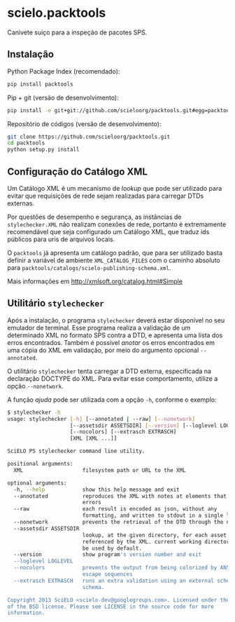 scielo.packtools
================

Canivete suiço para a inspeção de pacotes SPS.


Instalação
----------

Python Package Index (recomendado):

```bash
pip install packtools
```

Pip + git (versão de desenvolvimento):

```bash
pip install -e git+git://github.com/scieloorg/packtools.git#egg=packtools
```

Repositório de códigos (versão de desenvolvimento):

```bash
git clone https://github.com/scieloorg/packtools.git
cd packtools 
python setup.py install
```


Configuração do Catálogo XML
----------------------------

Um Catálogo XML é um mecanismo de *lookup* que pode ser utilizado para evitar que requisições de 
rede sejam realizadas para carregar DTDs externas. 

Por questões de desempenho e segurança, as instâncias de `stylechecker.XML` não realizam 
conexões de rede, portanto é extremamente recomendável que seja configurado um Catálogo XML,
que traduz ids públicos para uris de arquivos locais.

O `packtools` já apresenta um catálogo padrão, que para ser utilizado basta definir a
variável de ambiente `XML_CATALOG_FILES` com o caminho absoluto para 
`packtools/catalogs/scielo-publishing-schema.xml`.

Mais informações em http://xmlsoft.org/catalog.html#Simple


Utilitário `stylechecker`
-------------------------

Após a instalação, o programa `stylechecker` deverá estar disponível no seu emulador de terminal. 
Esse programa realiza a validação de um determinado XML no formato SPS contra a DTD, e 
apresenta uma lista dos erros encontrados. Também é possível *anotar* os erros encontrados em uma
cópia do XML em validação, por meio do argumento opcional `--annotated`.

O utilitário `stylechecker` tenta carregar a DTD externa, especificada na declaração DOCTYPE do 
XML. Para evitar esse comportamento, utilize a opção `--nonetwork`.

A função *ajuda* pode ser utilizada com a opção `-h`, conforme o exemplo:

```bash
$ stylechecker -h
usage: stylechecker [-h] [--annotated | --raw] [--nonetwork]
                    [--assetsdir ASSETSDIR] [--version] [--loglevel LOGLEVEL]
                    [--nocolors] [--extrasch EXTRASCH]
                    [XML [XML ...]]

SciELO PS stylechecker command line utility.

positional arguments:
  XML                   filesystem path or URL to the XML

optional arguments:
  -h, --help            show this help message and exit
  --annotated           reproduces the XML with notes at elements that have
                        errors
  --raw                 each result is encoded as json, without any
                        formatting, and written to stdout in a single line.
  --nonetwork           prevents the retrieval of the DTD through the network
  --assetsdir ASSETSDIR
                        lookup, at the given directory, for each asset
                        referenced by the XML. current working directory will
                        be used by default.
  --version             show program's version number and exit
  --loglevel LOGLEVEL
  --nocolors            prevents the output from being colorized by ANSI
                        escape sequences
  --extrasch EXTRASCH   runs an extra validation using an external schematron
                        schema.

Copyright 2013 SciELO <scielo-dev@googlegroups.com>. Licensed under the terms
of the BSD license. Please see LICENSE in the source code for more
information.
```

